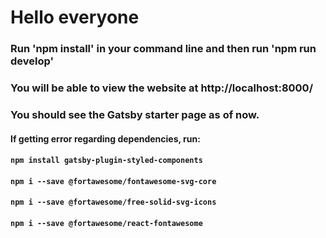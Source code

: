 # Hello everyone

### Run 'npm install' in your command line and then run 'npm run develop'

### You will be able to view the website at http://localhost:8000/

### You should see the Gatsby starter page as of now.

#### If getting error regarding dependencies, run: 
####  `npm install gatsby-plugin-styled-components`
####  `npm i --save @fortawesome/fontawesome-svg-core`
####  `npm i --save @fortawesome/free-solid-svg-icons`
####  `npm i --save @fortawesome/react-fontawesome`
